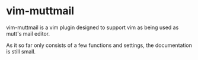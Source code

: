 vim-muttmail
============

vim-muttmail is a vim plugin designed to support vim as being used as mutt's mail editor.

As it so far only consists of a few functions and settings, the documentation is still small.

